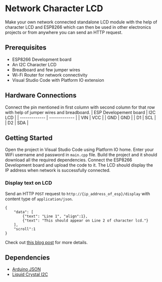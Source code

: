 # Network Character LCD
Make your own network connected standalone LCD module with the help of character LCD and ESP8266 which can then be used in other electronics projects or from anywhere you can send an HTTP request.

## Prerequisites
- ESP8266 Development board
- An I2C Character LCD
- Breadboard and few jumper wires
- Wi-Fi Router for network connectivity
- Visual Studio Code with Platform IO extension

## Hardware Connections
Connect the pin mentioned in first column with second column for that row with help of jumper wires and breadboard.
| ESP Developement board  | I2C LCD |
| ------------- | ------------- |
| VIN  | VCC  |
| GND  | GND  |
| D1  | SCL  |
| D2  | SDA  |

## Getting Started
Open the project in Visual Studio Code using Platform IO home. Enter your WiFi username and password in `main.cpp` file. Build the project and it should download all the required dependencies. Connect the ESP8266 Development board and upload the code to it. The LCD should display the IP address when network is successfully connected.

### Display text on LCD
Send an HTTP `POST` request to `http://{ip_address_of_esp}/display` with content type of `application/json`. 

```
{
	"data": [
		{"text": "Line 1", "align":1},
		{"text": "This should appear on Line 2 of character lcd."}
	],
	"scroll":1
}
```

Check out [this blog post](https://dilpreet.dev/blog/network-character-lcd) for more details.

## Dependencies
- [Arduino JSON](https://github.com/bblanchon/ArduinoJson)
- [Liquid Crystal I2C](https://github.com/johnrickman/LiquidCrystal_I2C)
